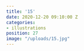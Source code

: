 ```yaml
---
title: '15'
date: 2020-12-20 09:10:00 Z
categories:
- illustrations
position: 27
image: "/uploads/15.jpg"
---
```


